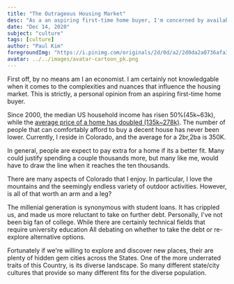 ```yaml
---
title: "The Outrageous Housing Market"
desc: "As a an aspiring first-time home buyer, I'm concerned by availability of affordable homes."
date: "Dec 14, 2020"
subject: "culture"
tags: [culture]
author: "Paul Kim"
foregroundImg: "https://i.pinimg.com/originals/2d/0d/a2/2d0da2a0736afa3ecf51169c9072efd5.jpg"
avatar: ../../images/avatar-cartoon_pk.png
---
```


First off, by no means am I an economist.  I am certainly not knowledgable when it comes to the complexities and nuances that influence the housing market.  This is strictly, a personal opinion from an aspiring first-time home buyer.

Since 2000, the median US household income has risen 50%(45k~63k), while the [average price of a home has doubled (135k~278k)](https://dqydj.com/historical-home-prices/).  The number of people that can comfortably afford to buy a decent house has never been lower.  Currently, I reside in Colorado, and the average for a 2br,2ba is 350K.

In general, people are expect to pay extra for a home if its a better fit.  Many could justify spending a couple thousands more, but many like me, would have to draw the line when it reaches the ten thousands.  

There are many aspects of Colorado that I enjoy. In particular, I love the mountains and the seemingly endless variety of outdoor activities.  However, is all of that worth an arm and a leg?

The millenial generation is synonymous with student loans.  It has crippled us, and made us more reluctant to take on further debt.  Personally, I've not been big fan of college.  While there are certainly technical fields that require university education     All debating on whether to take the debt or re-explore alternative options.  

Fortunately if we're willing to explore and discover new places, their are plenty of hidden gem cities across the States.  One of the more underrated traits of this Country, is its diverse landscape.  So many different state/city cultures that provide so many different fits for the diverse population.
